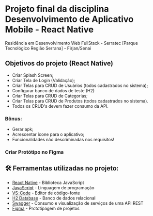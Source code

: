# Projeto final da disciplina Desenvolvimento de Aplicativo Mobile - React Native

Residência em Desenvolvimento Web FullStack - Serratec [Parque Tecnológico Região Serrana] - Firjan/Senai

## Objetivos do projeto (React Native)

* Criar Splash Screen;
* Criar Tela de Login (Validação);
* Criar Telas para CRUD de Usuários (todos cadastrados no sistema); 
* Configurar banco de dados de teste (H2) 
* Criar Telas para CRUD de Categorias;
* Criar Telas para CRUD de Produtos (todos cadastrados no sistema). 
* Todos os CRUD's devem fazer consumo da API.

### Bônus:

* Gerar apk;
* Acrescentar ícone para o aplicativo;
* Funcionalidades não descriminadas nos requisitos!

### Criar Protótipo no Figma

## 🛠️ Ferramentas utilizadas no projeto:

* [React Native](https://reactnative.dev/) - Biblioteca JavaScript
* [JavaScript](https://www.javascript.com/) - Linguagem de programação
* [VS-Code](https://code.visualstudio.com/) - Editor de código-fonte
* [H2 Database](https://www.h2database.com/html/main.html) - Banco de dados relacional
* [Swagger](https://swagger.io/) - Consumo e visualização de serviços de uma API REST
* [Figma](https://www.figma.com) - Prototipagem de projetos

